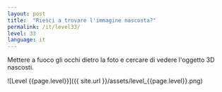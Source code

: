 ```yaml
---
layout: post
title:  "Riesci a trovare l'immagine nascosta?"
permalink: /it/level33/
level: 33
language: it
---
```

Mettere a fuoco gli occhi dietro la foto e cercare di vedere l'oggetto 3D nascosti.

![Level {{page.level}}]({{ site.url }}/assets/level_{{page.level}}.png)